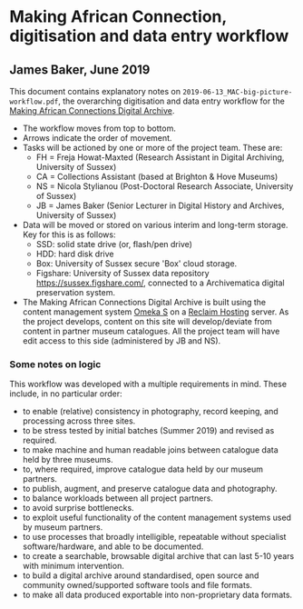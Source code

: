 # Making African Connection, digitisation and data entry workflow

## James Baker, June 2019

This document contains explanatory notes on `2019-06-13_MAC-big-picture-workflow.pdf`, the overarching digitisation and data entry workflow for the [Making African Connections Digital Archive](http://makingafricanconnections.org/).

- The workflow moves from top to bottom.
- Arrows indicate the order of movement.
- Tasks will be actioned by one or more of the project team. These are:
	- FH = Freja Howat-Maxted (Research Assistant in Digital Archiving, University of Sussex)
	- CA = Collections Assistant (based at Brighton & Hove Museums)
	- NS = Nicola Stylianou (Post-Doctoral Research Associate, University of Sussex)
	- JB = James Baker (Senior Lecturer in Digital History and Archives, University of Sussex)
- Data will be moved or stored on various interim and long-term storage. Key for this is as follows:
	- SSD: solid state drive (or, flash/pen drive)
	- HDD: hard disk drive
	- Box: University of Sussex secure 'Box' cloud storage.
	- Figshare: University of Sussex data repository https://sussex.figshare.com/, connected to a Archivematica digital preservation system.
- The Making African Connections Digital Archive is built using the content management system [Omeka S](https://omeka.org/s/) on a [Reclaim Hosting](https://reclaimhosting.com/) server. As the project develops, content on this site will develop/deviate from content in partner museum catalogues. All the project team will have edit access to this side (administered by JB and NS).

### Some notes on logic

This workflow was developed with a multiple requirements in mind. These include, in no particular order:

- to enable (relative) consistency in photography, record keeping, and processing across three sites.
- to be stress tested by initial batches (Summer 2019) and revised as required.
- to make machine and human readable joins between catalogue data held by three museums.
- to, where required, improve catalogue data held by our museum partners.
- to publish, augment, and preserve catalogue data and photography.
- to balance workloads between all project partners.
- to avoid surprise bottlenecks.
- to exploit useful functionality of the content management systems used by museum partners.
- to use processes that broadly intelligible, repeatable without specialist software/hardware, and able to be documented.
- to create a searchable, browsable digital archive that can last 5-10 years with minimum intervention.
- to build a digital archive around standardised, open source and community owned/supported software tools and file formats.
- to make all data produced exportable into non-proprietary data formats.
